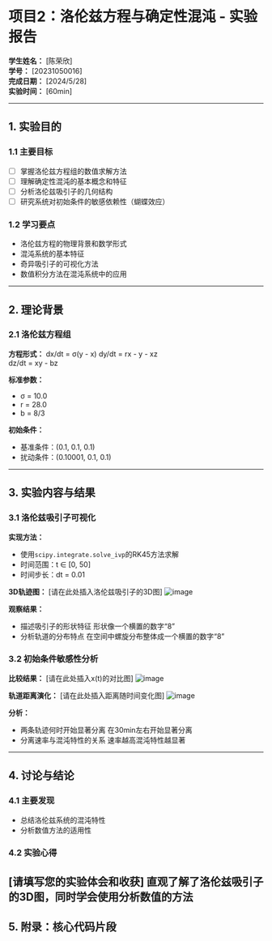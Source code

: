 # 项目2：洛伦兹方程与确定性混沌 - 实验报告

**学生姓名：** [陈荣欣]  
**学号：** [20231050016]  
**完成日期：** [2024/5/28]  
**实验时间：** [60min]

---

## 1. 实验目的

### 1.1 主要目标
- [ ] 掌握洛伦兹方程组的数值求解方法
- [ ] 理解确定性混沌的基本概念和特征
- [ ] 分析洛伦兹吸引子的几何结构
- [ ] 研究系统对初始条件的敏感依赖性（蝴蝶效应）

### 1.2 学习要点
- 洛伦兹方程的物理背景和数学形式
- 混沌系统的基本特征
- 奇异吸引子的可视化方法
- 数值积分方法在混沌系统中的应用

---

## 2. 理论背景

### 2.1 洛伦兹方程组

**方程形式：**
dx/dt = σ(y - x)
dy/dt = rx - y - xz  
dz/dt = xy - bz


**标准参数：**
- σ = 10.0
- r = 28.0
- b = 8/3

**初始条件：**
- 基准条件：(0.1, 0.1, 0.1)
- 扰动条件：(0.10001, 0.1, 0.1)

---

## 3. 实验内容与结果

### 3.1 洛伦兹吸引子可视化

**实现方法：**
- 使用`scipy.integrate.solve_ivp`的RK45方法求解
- 时间范围：t ∈ [0, 50]
- 时间步长：dt = 0.01

**3D轨迹图：**
[请在此处插入洛伦兹吸引子的3D图]
![image](https://github.com/user-attachments/assets/dac47ad5-d31e-40cc-993e-211b23c2f663)

**观察结果：**
- 描述吸引子的形状特征 形状像一个横置的数字“8”
- 分析轨道的分布特点 在空间中螺旋分布整体成一个横置的数字“8”

### 3.2 初始条件敏感性分析

**比较结果：**
[请在此处插入x(t)的对比图]
![image](https://github.com/user-attachments/assets/6cc06778-a1d2-4d71-b3c4-aaa00bf24d59)

**轨道距离演化：**
[请在此处插入距离随时间变化图]
![image](https://github.com/user-attachments/assets/378b595f-7137-4a73-9c55-2210c93a5a93)

**分析：**
- 两条轨迹何时开始显著分离 在30min左右开始显著分离
- 分离速率与混沌特性的关系 速率越高混沌特性越显著

---

## 4. 讨论与结论

### 4.1 主要发现
- 总结洛伦兹系统的混沌特性
- 分析数值方法的适用性

### 4.2 实验心得
[请填写您的实验体会和收获]
直观了解了洛伦兹吸引子的3D图，同时学会使用分析数值的方法
---

## 5. 附录：核心代码片段

```python
```
